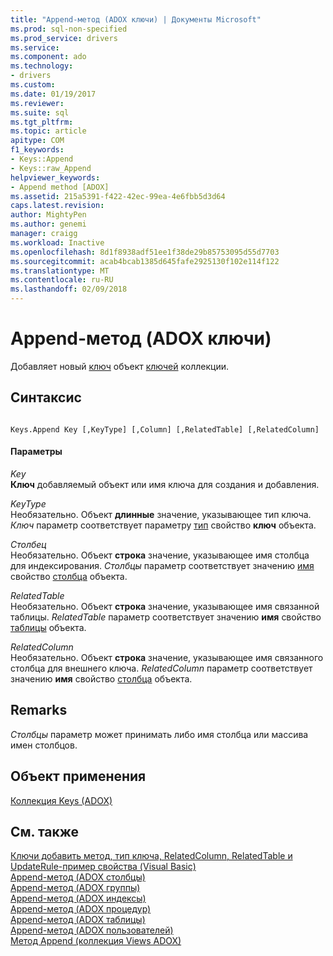 ```yaml
---
title: "Append-метод (ADOX ключи) | Документы Microsoft"
ms.prod: sql-non-specified
ms.prod_service: drivers
ms.service: 
ms.component: ado
ms.technology:
- drivers
ms.custom: 
ms.date: 01/19/2017
ms.reviewer: 
ms.suite: sql
ms.tgt_pltfrm: 
ms.topic: article
apitype: COM
f1_keywords:
- Keys::Append
- Keys::raw_Append
helpviewer_keywords:
- Append method [ADOX]
ms.assetid: 215a5391-f422-42ec-99ea-4e6fbb5d3d64
caps.latest.revision: 
author: MightyPen
ms.author: genemi
manager: craigg
ms.workload: Inactive
ms.openlocfilehash: 8d1f8938adf51ee1f38de29b85753095d55d7703
ms.sourcegitcommit: acab4bcab1385d645fafe2925130f102e114f122
ms.translationtype: MT
ms.contentlocale: ru-RU
ms.lasthandoff: 02/09/2018
---
```

# <a name="append-method-adox-keys"></a>Append-метод (ADOX ключи)
Добавляет новый [ключ](../../../ado/reference/adox-api/key-object-adox.md) объект [ключей](../../../ado/reference/adox-api/keys-collection-adox.md) коллекции.  
  
## <a name="syntax"></a>Синтаксис  
  
```  
  
Keys.Append Key [,KeyType] [,Column] [,RelatedTable] [,RelatedColumn]  
```  
  
#### <a name="parameters"></a>Параметры  
 *Key*  
 **Ключ** добавляемый объект или имя ключа для создания и добавления.  
  
 *KeyType*  
 Необязательно. Объект **длинные** значение, указывающее тип ключа. *Ключ* параметр соответствует параметру [тип](../../../ado/reference/adox-api/type-property-key-adox.md) свойство **ключ** объекта.  
  
 *Столбец*  
 Необязательно. Объект **строка** значение, указывающее имя столбца для индексирования. *Столбцы* параметр соответствует значению [имя](../../../ado/reference/adox-api/name-property-adox.md) свойство [столбца](../../../ado/reference/adox-api/column-object-adox.md) объекта.  
  
 *RelatedTable*  
 Необязательно. Объект **строка** значение, указывающее имя связанной таблицы. *RelatedTable* параметр соответствует значению **имя** свойство [таблицы](../../../ado/reference/adox-api/table-object-adox.md) объекта.  
  
 *RelatedColumn*  
 Необязательно. Объект **строка** значение, указывающее имя связанного столбца для внешнего ключа. *RelatedColumn* параметр соответствует значению **имя** свойство [столбца](../../../ado/reference/adox-api/column-object-adox.md) объекта.  
  
## <a name="remarks"></a>Remarks  
 *Столбцы* параметр может принимать либо имя столбца или массива имен столбцов.  
  
## <a name="applies-to"></a>Объект применения  
 [Коллекция Keys (ADOX)](../../../ado/reference/adox-api/keys-collection-adox.md)  
  
## <a name="see-also"></a>См. также  
 [Ключи добавить метод, тип ключа, RelatedColumn, RelatedTable и UpdateRule-пример свойства (Visual Basic)](../../../ado/reference/adox-api/keys-append-method-key-type-relatedcolumn-relatedtable-example-vb.md)   
 [Append-метод (ADOX столбцы)](../../../ado/reference/adox-api/append-method-adox-columns.md)   
 [Append-метод (ADOX группы)](../../../ado/reference/adox-api/append-method-adox-groups.md)   
 [Append-метод (ADOX индексы)](../../../ado/reference/adox-api/append-method-adox-indexes.md)   
 [Append-метод (ADOX процедур)](../../../ado/reference/adox-api/append-method-adox-procedures.md)   
 [Append-метод (ADOX таблицы)](../../../ado/reference/adox-api/append-method-adox-tables.md)   
 [Append-метод (ADOX пользователей)](../../../ado/reference/adox-api/append-method-adox-users.md)   
 [Метод Append (коллекция Views ADOX)](../../../ado/reference/adox-api/append-method-adox-views.md)
